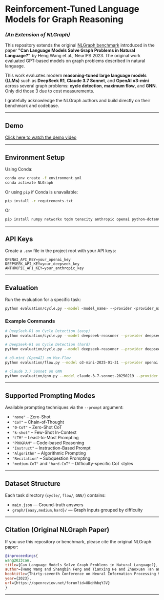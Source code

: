 # Reinforcement-Tuned Language Models for Graph Reasoning

### _(An Extension of NLGraph)_

This repository extends the original [NLGraph benchmark](https://arxiv.org/abs/2305.10037) introduced in the paper **"Can Language Models Solve Graph Problems in Natural Language?"** by Heng Wang et al., NeurIPS 2023. The original work evaluated GPT-based models on graph problems described in natural language.

This work evaluates modern **reasoning-tuned large language models (LLMs)** such as **DeepSeek R1**, **Claude 3.7 Sonnet**, and **OpenAI o3-mini** across several graph problems: **cycle detection**, **maximum flow**, and **GNN**. Only did those 3 due to cost measurements.

I gratefully acknowledge the NLGraph authors and build directly on their benchmark and codebase.

---

## Demo

[Click here to watch the demo video](https://drive.google.com/file/d/1TAYWiE-96qztf7lAogr77ci096IQF6Ia/view?usp=sharing)

---

## Environment Setup

Using Conda:

```bash
conda env create -f environment.yml
conda activate NLGraph
```

Or using `pip` if Conda is unavailable:

```bash
pip install -r requirements.txt
```

Or

```bash
pip install numpy networkx tqdm tenacity anthropic openai python-dotenv
```

---

## API Keys

Create a `.env` file in the project root with your API keys:

```
OPENAI_API_KEY=your_openai_key
DEEPSEEK_API_KEY=your_deepseek_key
ANTHROPIC_API_KEY=your_anthropic_key
```

---

## Evaluation

Run the evaluation for a specific task:

```bash
python evaluation/cycle.py --model <model_name> --provider <provider_name> --prompt <prompt_type> --mode <difficulty>
```

### Example Commands

```bash
# DeepSeek-R1 on Cycle Detection (easy)
python evaluation/cycle.py --model deepseek-reasoner --provider deepseek --prompt Algorithm --mode easy

# DeepSeek-R1 on Cycle Detection (hard)
python evaluation/cycle.py --model deepseek-reasoner --provider deepseek --prompt Instruct --mode hard

# o3-mini (OpenAI) on Max-Flow
python evaluation/flow.py --model o3-mini-2025-01-31 --provider openai --prompt none --mode easy

# Claude 3.7 Sonnet on GNN
python evaluation/gnn.py --model claude-3-7-sonnet-20250219 --provider anthropic --prompt CoT --mode hard
```

---

## Supported Prompting Modes

Available prompting techniques via the `--prompt` argument:

- `"none"` – Zero-Shot
- `"CoT"` – Chain-of-Thought
- `"0-CoT"` – Zero-Shot CoT
- `"k-shot"` – Few-Shot In-Context
- `"LTM"` – Least-to-Most Prompting
- `"PROGRAM"` – Code-based Reasoning
- `"Instruct"` – Instruction-Based Prompt
- `"Algorithm"` – Algorithmic Prompting
- `"Recitation"` – Subquestion Prompting
- `"medium-CoT"` and `"hard-CoT"` – Difficulty-specific CoT styles

---

## Dataset Structure

Each task directory (`cycle/`, `flow/`, `GNN/`) contains:

- `main.json` — Ground-truth answers
- `graph/{easy,medium,hard}/` — Graph inputs grouped by difficulty

---

## Citation (Original NLGraph Paper)

If you use this repository or benchmark, please cite the original NLGraph paper:

```bibtex
@inproceedings{
wang2023can,
title={Can Language Models Solve Graph Problems in Natural Language?},
author={Heng Wang and Shangbin Feng and Tianxing He and Zhaoxuan Tan and Xiaochuang Han and Yulia Tsvetkov},
booktitle={Thirty-seventh Conference on Neural Information Processing Systems},
year={2023},
url={https://openreview.net/forum?id=UDqHhbqYJV}
}
```

---
